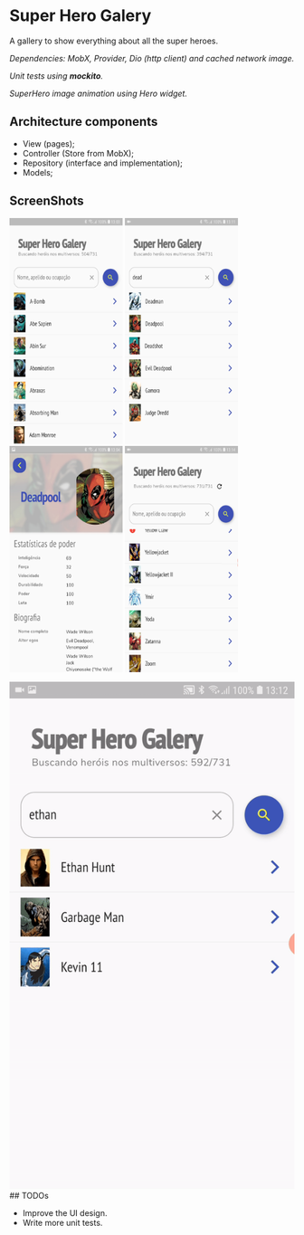 # Super Hero Galery

A gallery to show everything about all the super heroes.

*Dependencies: MobX, Provider, Dio (http client) and cached network image.*

*Unit tests using **mockito**.*

*SuperHero image animation using Hero widget.*

## Architecture components

* View (pages);
* Controller (Store from MobX);
* Repository (interface and implementation);
* Models;

## ScreenShots

<img src="readme/Screenshot_1.jpg" width="200" height="400" /> <img src="readme/Screenshot_2.jpg" width="200" height="400" /> <img src="readme/Screenshot_3.jpg" width="200" height="400" /> <img src="readme/Screenshot_4.jpg" width="200" height="400" />

<img src="readme/transition_demo.gif" />
## TODOs

* Improve the UI design.
* Write more unit tests.